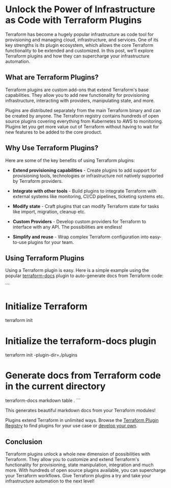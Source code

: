 <h1>Unlock the Power of Infrastructure as Code with Terraform Plugins</h1>
<p>Terraform has become a hugely popular infrastructure as code tool for provisioning and managing cloud, infrastructure, and services. One of its key strengths is its plugin ecosystem, which allows the core Terraform functionality to be extended and customized. In this post, we'll explore Terraform plugins and how they can supercharge your infrastructure automation.</p>
<h2>What are Terraform Plugins?</h2>
<p>Terraform plugins are custom add-ons that extend Terraform's base capabilities. They allow you to add new functionality for provisioning infrastructure, interacting with providers, manipulating state, and more. </p>
<p>Plugins are distributed separately from the main Terraform binary and can be created by anyone. The Terraform registry contains hundreds of open source plugins covering everything from Kubernetes to AWS to monitoring. Plugins let you get more value out of Terraform without having to wait for new features to be added to the core product.</p>
<h2>Why Use Terraform Plugins?</h2>
<p>Here are some of the key benefits of using Terraform plugins:</p>
<ul>
<li>
<p><strong>Extend provisioning capabilities</strong> - Create plugins to add support for provisioning tools, technologies or infrastructure not natively supported by Terraform providers.</p>
</li>
<li>
<p><strong>Integrate with other tools</strong> - Build plugins to integrate Terraform with external systems like monitoring, CI/CD pipelines, ticketing systems etc.</p>
</li>
<li>
<p><strong>Modify state</strong> - Craft plugins that can modify Terraform state for tasks like import, migration, cleanup etc. </p>
</li>
<li>
<p><strong>Custom Providers</strong> - Develop custom providers for Terraform to interface with any API. The possibilities are endless!</p>
</li>
<li>
<p><strong>Simplify and reuse</strong> - Wrap complex Terraform configuration into easy-to-use plugins for your team.</p>
</li>
</ul>
<h2>Using Terraform Plugins</h2>
<p>Using a Terraform plugin is easy. Here is a simple example using the popular <a href="https://github.com/terraform-docs/terraform-docs">terraform-docs</a> plugin to auto-generate docs from Terraform code:</p>
<p>```</p>
<h1>Initialize Terraform</h1>
<p>terraform init</p>
<h1>Initialize the terraform-docs plugin</h1>
<p>terraform init -plugin-dir=./plugins</p>
<h1>Generate docs from Terraform code in the current directory</h1>
<p>terraform-docs markdown table .
```</p>
<p>This generates beautiful markdown docs from your Terraform modules!</p>
<p>Plugins extend Terraform in unlimited ways. Browse the <a href="https://registry.terraform.io/browse/plugins">Terraform Plugin Registry</a> to find plugins for your use case or <a href="https://www.terraform.io/plugin">develop your own</a>.</p>
<h2>Conclusion</h2>
<p>Terraform plugins unlock a whole new dimension of possibilities with Terraform. They allow you to customize and extend Terraform's functionality for provisioning, state manipulation, integration and much more. With hundreds of open source plugins available, you can supercharge your Terraform workflows. Give Terraform plugins a try and take your infrastructure automation to the next level!</p>